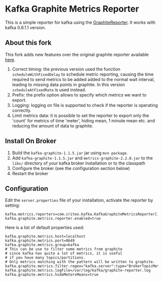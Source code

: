 Kafka Graphite Metrics Reporter
==============================

This is a simple reporter for kafka using the
[GraphiteReporter](http://metrics.codahale.com/manual/graphite/). It works with
kafka 0.8.1.1 version.

About this fork
---------------

This fork adds new features over the original graphite reporter available
[here](https://github.com/damienclaveau/kafka-graphite).

1. Correct timing: the previous version used the function `scheduleWithFixedDelay` to
schedule metric reporting, causing the time required to send metrics to be added
added to the normal wait interval, leading to missing data points in graphite.
In this version `scheduleAtFixedRate` is used instead.
2. Prefix: the prefix option allows to specify which metrics we want to export.
3. Logging: logging on file is supported to check if the reporter is operating correctly.
4. Limit metrics data: it is possible to set the reporter to export only the 'count' for
   metrics of time 'meter', hiding mean, 1 minute mean etc. and reducing the amount
   of data to graphite.

Install On Broker
-----------------

1. Build the `kafka-graphite-1.1.5.jar` jar using `mvn package`.
2. Add `kafka-graphite-1.1.5.jar` and `metrics-graphite-2.2.0.jar` to the `libs/`
   directory of your kafka broker installation or to the classpath
3. Configure the broker (see the configuration section below)
4. Restart the broker

Configuration
------------

Edit the `server.properties` file of your installation, activate the reporter by setting:

    kafka.metrics.reporters=com.criteo.kafka.KafkaGraphiteMetricsReporter[,kafka.metrics.KafkaCSVMetricsReporter[,....]]
    kafka.graphite.metrics.reporter.enabled=true

Here is a list of default properties used:

    kafka.graphite.metrics.host=localhost
    kafka.graphite.metrics.port=8649
    kafka.graphite.metrics.group=kafka
    # This can be use to filter some metrics from graphite
    # since kafka has quite a lot of metrics, it is useful
    # if you have many topics/partitions.
    # Only metrics matching with the pattern will be written to graphite.
    kafka.graphite.metrics.filter.regex="kafka.server":type="BrokerTopicMetrics",.*
    kafka.graphite.metrics.logFile=/var/log/kafka/graphite-reporter.log
    kafka.graphite.metrics.hideMetersMeans=true
